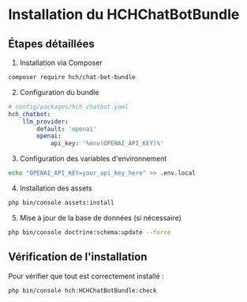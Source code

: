 # Installation du HCHChatBotBundle

## Étapes détaillées

1. Installation via Composer
```bash
composer require hch/chat-bot-bundle
```

2. Configuration du bundle
```yaml
# config/packages/hch_chatbot.yaml
hch_chatbot:
    llm_provider:
        default: 'openai'
        openai:
            api_key: '%env(OPENAI_API_KEY)%'
```

3. Configuration des variables d'environnement
```bash
echo "OPENAI_API_KEY=your_api_key_here" >> .env.local
```

4. Installation des assets
```bash
php bin/console assets:install
```

5. Mise à jour de la base de données (si nécessaire)
```bash
php bin/console doctrine:schema:update --force
```

## Vérification de l'installation

Pour vérifier que tout est correctement installé :
```bash
php bin/console hch:HCHChatBotBundle:check
```